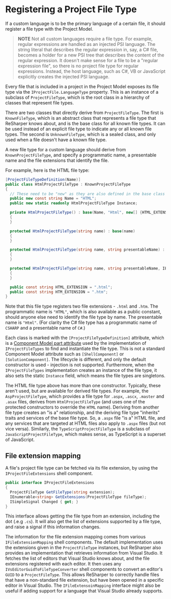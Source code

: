 ---
---

# Registering a Project File Type

If a custom language is to be the primary language of a certain file, it should register a file type with the Project Model.

> **NOTE** Not all custom languages require a file type. For example, regular expressions are handled as an injected PSI language. The string literal that describes the regular expression in, say, a C# file, becomes a holder for a new PSI tree that describes the content of the regular expression. It doesn't make sense for a file to be a "regular expression file", so there is no project file type for regular expressions. Instead, the host language, such as C#, VB or JavaScript explicitly creates the injected PSI language.

Every file that is included in a project in the Project Model exposes its file type via the `IProjectFile.LanguageType` property. This is an instance of a subclass of `ProjectFileType`, which is the root class in a hierarchy of classes that represent file types.

There are two classes that directly derive from `ProjectFileType`. The first is `KnownFileType`, which is an abstract class that represents a file type that ReSharper knows about, and is the base class for all known file types. It can be used instead of an explicit file type to indicate any or all known file types. The second is `UnknownFileType`, which is a sealed class, and only used when a file doesn't have a known file type.

A new file type for a custom language should derive from `KnownProjectFileType`, and specify a programmatic name, a presentable name and the file extensions that identify the file.

For example, here is the HTML file type:

```csharp
[ProjectFileTypeDefinition(Name)]
public class HtmlProjectFileType : KnownProjectFileType
{
  // These need to be "new" as they are also defined in the base class
  public new const string Name = "HTML";
  public new static readonly HtmlProjectFileType Instance;

  private HtmlProjectFileType() : base(Name, "Html", new[] {HTML_EXTENSION, HTM_EXTENSION})
  {
  }

  protected HtmlProjectFileType(string name) : base(name)
  {
  }

  protected HtmlProjectFileType(string name, string presentableName) : base(name, presentableName)
  {
  }

  protected HtmlProjectFileType(string name, string presentableName, IEnumerable<string> extensions) : base(name, presentableName, extensions)
  {
  }

  public const string HTML_EXTENSION = ".html";
  public const string HTM_EXTENSION = ".htm";
}
```

Note that this file type registers two file extensions - `.html` and `.htm`. The programmatic name is `"HTML"`, which is also available as a public constant, should anyone else need to identify the file type by name. The presentable name is `"Html"`. (For clarity the C# file type has a programmatic name of `CSHARP` and a presentable name of `C#`.)

Each class is marked with the `[ProjectFileTypeDefinition]` attribute, which is a [Component Model part attribute](../../Platform/ComponentModel/ContainersPartsCatalogues.md) used by the implementation of `IProjectFileTypes` to find and instantiate the file type. This is not a standard Component Model attribute such as `[ShellComponent]` or `[SolutionComponent]`. The lifecycle is different, and only the default constructor is used - injection is not supported. Furthermore, when the `IProjectFileTypes` implementation creates an instance of the file type, it also sets the static `Instance` field, which means the file types are singletons.

The HTML file type above has more than one constructor. Typically, these aren't used, but are available for derived file types. For example, the `AspProjectFileType`, which provides a file type for `.aspx`, `.ascx`, `.master` and `.asax` files, derives from `HtmlProjectFileType` (and uses one of the protected constructors to override the `HTML` name). Deriving from another file type creates an "is a" relationship, and the deriving file type "inherits" traits and services of the base file type. So, a `.aspx` file "is a" HTML file, and any services that are targeted at HTML files also apply to `.aspx` files (but not vice versa). Similarly, the `TypeScriptProjectFileType` is a subclass of `JavaScriptProjectFileType`, which makes sense, as TypeScript is a superset of JavaScript.

## File extension mapping

A file's project file type can be fetched via its file extension, by using the `IProjectFileExtensions` shell component.

```csharp
public interface IProjectFileExtensions
{
  ProjectFileType GetFileType(string extension);
  IEnumerable<string> GetExtensions(ProjectFileType fileType);
  ISimpleSignal Changed { get; }
}
```

This interface allows getting the file type from an extension, including the dot (.e.g `.cs`). It will also get the list of extensions supported by a file type, and raise a signal if this information changes.

The information for the file extension mapping comes from various `IFileExtensionMapping` shell components. The default implementation uses the extensions given in the `ProjectFileType` instances, but ReSharper also provides an implementation that retrieves information from Visual Studio. It fetches the list of editors that Visual Studio knows about, and the file extensions registered with each editor. It then uses any `IVsEditorGuidToFileTypeConverter` shell components to convert an editor's `GUID` to a `ProjectFileType`. This allows ReSharper to correctly handle files that have a non-standard file extension, but have been opened in a specific editor in Visual Studio. The `IFileExtensoinMapping` interface might also be useful if adding support for a language that Visual Studio already supports.
